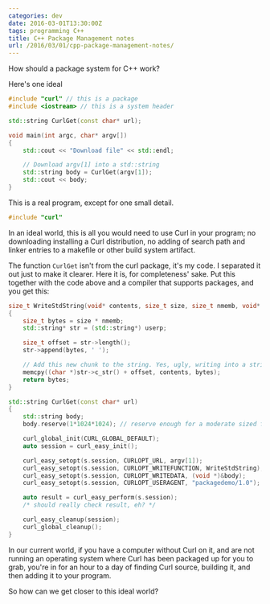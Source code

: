 ```yaml
---
categories: dev
date: 2016-03-01T13:30:00Z
tags: programming C++
title: C++ Package Management notes
url: /2016/03/01/cpp-package-management-notes/
---
```


How should a package system for C++ work?

Here's one ideal

```c++
#include "curl" // this is a package
#include <iostream> // this is a system header

std::string CurlGet(const char* url);

void main(int argc, char* argv[])
{
	std::cout << "Download file" << std::endl;

	// Download argv[1] into a std::string
	std::string body = CurlGet(argv[1]);
	std::cout << body;
}
```

This is a real program, except for one small detail.

```c++
#include "curl"
```

In an ideal world, this is all you would need to use Curl in your program; no
downloading installing a Curl distribution, no adding of search path and linker
entries to a makefile or other build system artifact.

The function ```CurlGet``` isn't from the curl package, it's my code. I separated it
out just to make it clearer. Here it is, for completeness' sake. Put this together
with the code above and a compiler that supports packages, and you get this:

```c++
size_t WriteStdString(void* contents, size_t size, size_t nmemb, void* userp)
{
	size_t bytes = size * nmemb;
	std::string* str = (std::string*) userp;

	size_t offset = str->length();
	str->append(bytes, ' ');

	// Add this new chunk to the string. Yes, ugly, writing into a string buffer.
	memcpy((char *)str->c_str() + offset, contents, bytes);
	return bytes;
}

std::string CurlGet(const char* url)
{
	std::string body;
	body.reserve(1*1024*1024); // reserve enough for a moderate sized file

	curl_global_init(CURL_GLOBAL_DEFAULT);
	auto session = curl_easy_init();

	curl_easy_setopt(s.session, CURLOPT_URL, argv[1]);
	curl_easy_setopt(s.session, CURLOPT_WRITEFUNCTION, WriteStdString);
	curl_easy_setopt(s.session, CURLOPT_WRITEDATA, (void *)&body);
	curl_easy_setopt(s.session, CURLOPT_USERAGENT, "packagedemo/1.0");

	auto result = curl_easy_perform(s.session);
	/* should really check result, eh? */

	curl_easy_cleanup(session);
	curl_global_cleanup();
}

```

In our current world, if you have a computer without Curl on it, and are not
running an operating system where Curl has been packaged up for you to grab,
you're in for an hour to a day of finding Curl source, building it, and then
adding it to your program.

So how can we get closer to this ideal world?
